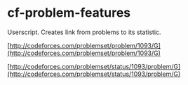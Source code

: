 # cf-problem-features

Userscript. Creates link from problems to its statistic.

[http://codeforces.com/problemset/problem/1093/G](http://codeforces.com/problemset/problem/1093/G)

[http://codeforces.com/problemset/status/1093/problem/G](http://codeforces.com/problemset/status/1093/problem/G)
